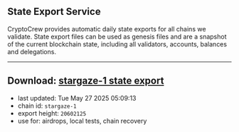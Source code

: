 ## State Export Service
CryptoCrew provides automatic daily state exports for all chains we validate. State export files can be used as genesis files and are a snapshot of the current blockchain state, including all validators, accounts, balances and delegations.

---
**Download: [stargaze-1 state export](https://dl-eu2.ccvalidators.com/SERVICE/stargaze/stargaze-1_export_20602125.json)**
---

- last updated: Tue May 27 2025 05:09:13
- chain id: `stargaze-1`
- export height: `20602125`
- use for: airdrops, local tests, chain recovery
